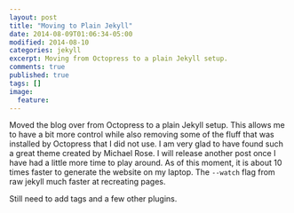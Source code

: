 ```yaml
---
layout: post
title: "Moving to Plain Jekyll"
date: 2014-08-09T01:06:34-05:00
modified: 2014-08-10
categories: jekyll
excerpt: Moving from Octopress to a plain Jekyll setup.
comments: true
published: true
tags: []
image:
  feature:
---
```


Moved the blog over from Octopress to a plain Jekyll setup. This allows me to have a bit more control while also removing some of the fluff that was installed by Octopress that I did not use. I am very glad to have found such a great theme created by Michael Rose. I will release another post once I have had a little more time to play around. As of this moment, it is about 10 times faster to generate the website on my laptop. The ``--watch`` flag from raw jekyll much faster at recreating pages.

Still need to add tags and a few other plugins.